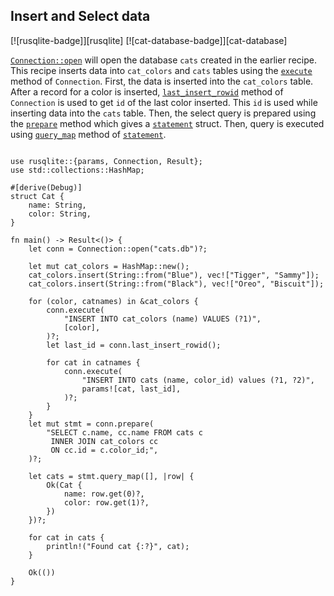 ## Insert and Select data

[![rusqlite-badge]][rusqlite] [![cat-database-badge]][cat-database]

[`Connection::open`] will open the database `cats` created in the earlier recipe.
This recipe inserts data into `cat_colors` and `cats` tables using the [`execute`] method of `Connection`. First, the data is inserted into the `cat_colors` table. After a record for a color is inserted, [`last_insert_rowid`] method of `Connection` is used to get `id` of the last color inserted. This `id` is used while inserting data into the `cats` table. Then, the select query is prepared using the [`prepare`] method which gives a [`statement`] struct. Then, query is executed using [`query_map`] method of [`statement`].

```rust,no_run

use rusqlite::{params, Connection, Result};
use std::collections::HashMap;

#[derive(Debug)]
struct Cat {
    name: String,
    color: String,
}

fn main() -> Result<()> {
    let conn = Connection::open("cats.db")?;

    let mut cat_colors = HashMap::new();
    cat_colors.insert(String::from("Blue"), vec!["Tigger", "Sammy"]);
    cat_colors.insert(String::from("Black"), vec!["Oreo", "Biscuit"]);

    for (color, catnames) in &cat_colors {
        conn.execute(
            "INSERT INTO cat_colors (name) VALUES (?1)",
            [color],
        )?;
        let last_id = conn.last_insert_rowid();

        for cat in catnames {
            conn.execute(
                "INSERT INTO cats (name, color_id) values (?1, ?2)",
                params![cat, last_id],
            )?;
        }
    }
    let mut stmt = conn.prepare(
        "SELECT c.name, cc.name FROM cats c
         INNER JOIN cat_colors cc
         ON cc.id = c.color_id;",
    )?;

    let cats = stmt.query_map([], |row| {
        Ok(Cat {
            name: row.get(0)?,
            color: row.get(1)?,
        })
    })?;

    for cat in cats {
        println!("Found cat {:?}", cat);
    }

    Ok(())
}
```

[`Connection::open`]: https://docs.rs/rusqlite/*/rusqlite/struct.Connection.html#method.open
[`prepare`]: https://docs.rs/rusqlite/*/rusqlite/struct.Connection.html#method.prepare
[`statement`]: https://docs.rs/rusqlite/*/rusqlite/struct.Statement.html
[`query_map`]: https://docs.rs/rusqlite/*/rusqlite/struct.Statement.html#method.query_map
[`execute`]: https://docs.rs/rusqlite/*/rusqlite/struct.Connection.html#method.execute
[`last_insert_rowid`]: https://docs.rs/rusqlite/*/rusqlite/struct.Connection.html#method.last_insert_rowid
